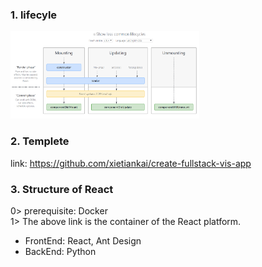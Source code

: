 ### 1. lifecyle
<img width = 60% src = "./images/lifeCycle.png">

### 2. Templete
link: https://github.com/xietiankai/create-fullstack-vis-app

### 3. Structure of React
0> prerequisite: Docker </br>
1> The above link is the container of the React platform. </br>
* FrontEnd: React, Ant Design
* BackEnd:  Python

